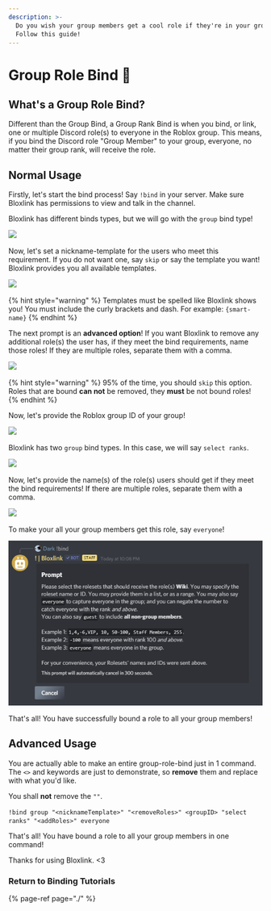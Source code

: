 ```yaml
---
description: >-
  Do you wish your group members get a cool role if they're in your group?
  Follow this guide!
---
```


# Group Role Bind 🧱

## What's a Group Role Bind?

Different than the Group Bind, a Group Rank Bind is when you bind, or link, one or multiple Discord role\(s\) to everyone in the Roblox group. This means, if you bind the Discord role "Group Member" to your group, everyone, no matter their group rank, will receive the role.

## Normal Usage

Firstly, let's start the bind process! Say `!bind` in your server. Make sure Bloxlink has permissions to view and talk in the channel.

Bloxlink has different binds types, but we will go with the `group` bind type!

![](https://dark.hates-this.place/f/kfN5cE.png)

Now, let's set a nickname-template for the users who meet this requirement. If you do not want one, say `skip` or say the template you want! Bloxlink provides you all available templates.

![](https://dark.hates-this.place/f/HO50WU.png)

{% hint style="warning" %}
Templates must be spelled like Bloxlink shows you! You must include the curly brackets and dash. For example: `{smart-name}`
{% endhint %}

The next prompt is an **advanced option**! If you want Bloxlink to remove any additional role\(s\) the user has, if they meet the bind requirements, name those roles! If they are multiple roles, separate them with a comma.

![](https://dark.hates-this.place/f/U9a8VZ.png)

{% hint style="warning" %}
95% of the time, you should `skip` this option.  
Roles that are bound **can not** be removed, they **must** be not bound roles!
{% endhint %}

Now, let's provide the Roblox group ID of your group!

![](https://dark.hates-this.place/f/OqHAJN.png)

Bloxlink has two `group` bind types. In this case, we will say `select ranks`.

![](https://dark.hates-this.place/f/9RKMMx.png)

Now, let's provide the name\(s\) of the role\(s\) users should get if they meet the bind requirements! If there are multiple roles, separate them with a comma.

![](https://dark.hates-this.place/f/BmeIyC.png)

To make your all your group members get this role, say `everyone`! 

![](../../.gitbook/assets/image%20%282%29.png)

That's all! You have successfully bound a role to all your group members!

## Advanced Usage

 You are actually able to make an entire group-role-bind just in 1 command. The `<>` and keywords are just to demonstrate, so **remove** them and replace with what you'd like.

 You shall **not** remove the `""`. 

`!bind group "<nicknameTemplate>" "<removeRoles>" <groupID> "select ranks" "<addRoles>" everyone`

That's all! You have bound a role to all your group members in one command!

Thanks for using Bloxlink. &lt;3

### Return to Binding Tutorials

{% page-ref page="./" %}

